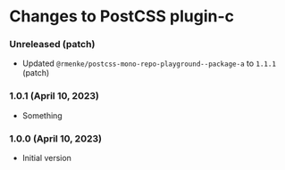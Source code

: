 # Changes to PostCSS plugin-c

### Unreleased (patch)

- Updated `@rmenke/postcss-mono-repo-playground--package-a` to `1.1.1` (patch)

### 1.0.1 (April 10, 2023)

- Something

### 1.0.0 (April 10, 2023)

- Initial version
